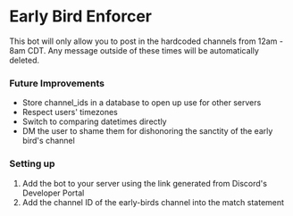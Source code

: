 # Early Bird Enforcer
This bot will only allow you to post in the hardcoded channels from 12am - 8am CDT. Any message outside of these times will be automatically deleted.

### Future Improvements
* Store channel_ids in a database to open up use for other servers
* Respect users' timezones
* Switch to comparing datetimes directly
* DM the user to shame them for dishonoring the sanctity of the early bird's channel

### Setting up
1. Add the bot to your server using the link generated from Discord's Developer Portal
2. Add the channel ID of the early-birds channel into the match statement

